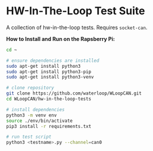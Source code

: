# HW-In-The-Loop Test Suite

A collection of hw-in-the-loop tests. Requires `socket-can`.

**How to Install and Run on the Rapsberry Pi:**

```bash
cd ~

# ensure dependencies are installed
sudo apt-get install python3
sudo apt-get install python3-pip
sudo apt-get install python3-venv

# clone repository
git clone https://github.com/waterloop/WLoopCAN.git
cd WLoopCAN/hw-in-the-loop-tests

# install dependencies
python3 -m venv env
source ./env/bin/activate
pip3 install -r requirements.txt

# run test script
python3 <testname>.py --channel=can0
```


